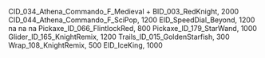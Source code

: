 CID_034_Athena_Commando_F_Medieval + BID_003_RedKnight, 2000
CID_044_Athena_Commando_F_SciPop, 1200
EID_SpeedDial_Beyond, 1200
na
na
na
Pickaxe_ID_066_FlintlockRed, 800
Pickaxe_ID_179_StarWand, 1000
Glider_ID_165_KnightRemix, 1200
Trails_ID_015_GoldenStarfish, 300
Wrap_108_KnightRemix, 500
EID_IceKing, 1000
